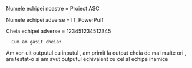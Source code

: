Numele echipei noastre   =   Proiect ASC

Numele echipei adverse   =   IT_PowerPuff

Cheia echipei adverse    =   123451234512345

      Cum am gasit cheia:
  
Am xor-uit outputul cu inputul , am primit la output cheia de mai multe ori , am testat-o si am avut outputul echivalent cu cel al echipe inamice
